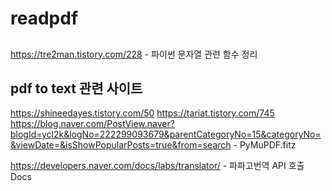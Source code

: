 # readpdf

##
https://tre2man.tistory.com/228 - 파이썬 문자열 관련 함수 정리

## pdf to text 관련 사이트
https://shineedayes.tistory.com/50
https://tariat.tistory.com/745 
https://blog.naver.com/PostView.naver?blogId=ycl2k&logNo=222299093679&parentCategoryNo=15&categoryNo=&viewDate=&isShowPopularPosts=true&from=search - PyMuPDF.fitz


https://developers.naver.com/docs/labs/translator/  - 파파고번역 API 호출 Docs
